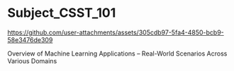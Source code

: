 # Subject_CSST_101



https://github.com/user-attachments/assets/305cdb97-5fa4-4850-bcb9-58e3476de309



Overview of Machine Learning Applications – Real-World Scenarios Across Various Domains


